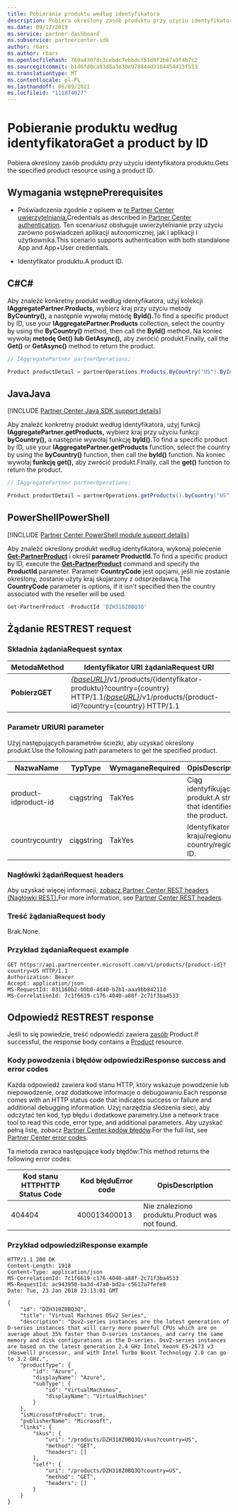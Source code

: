 ```yaml
---
title: Pobieranie produktu według identyfikatora
description: Pobiera określony zasób produktu przy użyciu identyfikatora produktu.
ms.date: 09/17/2019
ms.service: partner-dashboard
ms.subservice: partnercenter-sdk
author: rbars
ms.author: rbars
ms.openlocfilehash: 769a4307dc3cebdc7ebbdcf51d9f2b67a9f4b7c2
ms.sourcegitcommit: b1d6fd0ca93d8a3e30e970844d3164454415f553
ms.translationtype: MT
ms.contentlocale: pl-PL
ms.lasthandoff: 06/09/2021
ms.locfileid: "111874027"
---
```

# <a name="get-a-product-by-id"></a><span data-ttu-id="a5d86-103">Pobieranie produktu według identyfikatora</span><span class="sxs-lookup"><span data-stu-id="a5d86-103">Get a product by ID</span></span>

<span data-ttu-id="a5d86-104">Pobiera określony zasób produktu przy użyciu identyfikatora produktu.</span><span class="sxs-lookup"><span data-stu-id="a5d86-104">Gets the specified product resource using a product ID.</span></span>

## <a name="prerequisites"></a><span data-ttu-id="a5d86-105">Wymagania wstępne</span><span class="sxs-lookup"><span data-stu-id="a5d86-105">Prerequisites</span></span>

- <span data-ttu-id="a5d86-106">Poświadczenia zgodnie z opisem w [te Partner Center uwierzytelniania.](partner-center-authentication.md)</span><span class="sxs-lookup"><span data-stu-id="a5d86-106">Credentials as described in [Partner Center authentication](partner-center-authentication.md).</span></span> <span data-ttu-id="a5d86-107">Ten scenariusz obsługuje uwierzytelnianie przy użyciu zarówno poświadczeń aplikacji autonomicznej, jak i aplikacji i użytkownika.</span><span class="sxs-lookup"><span data-stu-id="a5d86-107">This scenario supports authentication with both standalone App and App+User credentials.</span></span>

- <span data-ttu-id="a5d86-108">Identyfikator produktu.</span><span class="sxs-lookup"><span data-stu-id="a5d86-108">A product ID.</span></span>

## <a name="c"></a><span data-ttu-id="a5d86-109">C\#</span><span class="sxs-lookup"><span data-stu-id="a5d86-109">C\#</span></span>

<span data-ttu-id="a5d86-110">Aby znaleźć konkretny produkt według identyfikatora, użyj kolekcji **IAggregatePartner.Products,** wybierz kraj przy użyciu metody **ByCountry(),** a następnie wywołaj metodę **ById().**</span><span class="sxs-lookup"><span data-stu-id="a5d86-110">To find a specific product by ID, use your **IAggregatePartner.Products** collection, select the country by using the **ByCountry()** method, then call the **ById()** method.</span></span> <span data-ttu-id="a5d86-111">Na koniec wywołaj **metodę Get()** **lub GetAsync(),** aby zwrócić produkt.</span><span class="sxs-lookup"><span data-stu-id="a5d86-111">Finally, call the **Get()** or **GetAsync()** method to return the product.</span></span>

```csharp
// IAggregatePartner partnerOperations;

Product productDetail = partnerOperations.Products.ByCountry("US").ById("DZH318Z0BQ3Q").Get();
```

## <a name="java"></a><span data-ttu-id="a5d86-112">Java</span><span class="sxs-lookup"><span data-stu-id="a5d86-112">Java</span></span>

[!INCLUDE [Partner Center Java SDK support details](<../includes/java-sdk-support.md>)]

<span data-ttu-id="a5d86-113">Aby znaleźć konkretny produkt według identyfikatora, użyj funkcji **IAggregatePartner.getProducts,** wybierz kraj przy użyciu funkcji **byCountry(),** a następnie wywołaj funkcję **byId().**</span><span class="sxs-lookup"><span data-stu-id="a5d86-113">To find a specific product by ID, use your **IAggregatePartner.getProducts** function, select the country by using the **byCountry()** function, then call the **byId()** function.</span></span> <span data-ttu-id="a5d86-114">Na koniec wywołaj **funkcję get(),** aby zwrócić produkt.</span><span class="sxs-lookup"><span data-stu-id="a5d86-114">Finally, call the **get()** function to return the product.</span></span>

```java
// IAggregatePartner partnerOperations;

Product productDetail = partnerOperations.getProducts().byCountry("US").byId("DZH318Z0BQ3Q").get();
```

## <a name="powershell"></a><span data-ttu-id="a5d86-115">PowerShell</span><span class="sxs-lookup"><span data-stu-id="a5d86-115">PowerShell</span></span>

[!INCLUDE [Partner Center PowerShell module support details](<../includes/powershell-module-support.md>)]

<span data-ttu-id="a5d86-116">Aby znaleźć określony produkt według identyfikatora, wykonaj polecenie [**Get-PartnerProduct**](https://github.com/Microsoft/Partner-Center-PowerShell/blob/master/docs/help/Get-PartnerProduct.md) i określ **parametr ProductId.**</span><span class="sxs-lookup"><span data-stu-id="a5d86-116">To find a specific product by ID, execute the [**Get-PartnerProduct**](https://github.com/Microsoft/Partner-Center-PowerShell/blob/master/docs/help/Get-PartnerProduct.md) command and specify the **ProductId** parameter.</span></span> <span data-ttu-id="a5d86-117">Parametr **CountryCode** jest opcjami, jeśli nie zostanie określony, zostanie użyty kraj skojarzony z odsprzedawcą.</span><span class="sxs-lookup"><span data-stu-id="a5d86-117">The **CountryCode** parameter is options, if it isn't specified then the country associated with the reseller will be used.</span></span>

```powershell
Get-PartnerProduct -ProductId 'DZH318Z0BQ3Q'
```

## <a name="rest-request"></a><span data-ttu-id="a5d86-118">Żądanie REST</span><span class="sxs-lookup"><span data-stu-id="a5d86-118">REST request</span></span>

### <a name="request-syntax"></a><span data-ttu-id="a5d86-119">Składnia żądania</span><span class="sxs-lookup"><span data-stu-id="a5d86-119">Request syntax</span></span>

| <span data-ttu-id="a5d86-120">Metoda</span><span class="sxs-lookup"><span data-stu-id="a5d86-120">Method</span></span>  | <span data-ttu-id="a5d86-121">Identyfikator URI żądania</span><span class="sxs-lookup"><span data-stu-id="a5d86-121">Request URI</span></span>                                                                                   |
|---------|-----------------------------------------------------------------------------------------------|
| <span data-ttu-id="a5d86-122">**Pobierz**</span><span class="sxs-lookup"><span data-stu-id="a5d86-122">**GET**</span></span> | <span data-ttu-id="a5d86-123">[*{baseURL}*](partner-center-rest-urls.md)/v1/products/{identyfikator-produktu}?country={country} HTTP/1.1</span><span class="sxs-lookup"><span data-stu-id="a5d86-123">[*{baseURL}*](partner-center-rest-urls.md)/v1/products/{product-id}?country={country} HTTP/1.1</span></span>  |

### <a name="uri-parameter"></a><span data-ttu-id="a5d86-124">Parametr URI</span><span class="sxs-lookup"><span data-stu-id="a5d86-124">URI parameter</span></span>

<span data-ttu-id="a5d86-125">Użyj następujących parametrów ścieżki, aby uzyskać określony produkt.</span><span class="sxs-lookup"><span data-stu-id="a5d86-125">Use the following path parameters to get the specified product.</span></span>

| <span data-ttu-id="a5d86-126">Nazwa</span><span class="sxs-lookup"><span data-stu-id="a5d86-126">Name</span></span>                   | <span data-ttu-id="a5d86-127">Typ</span><span class="sxs-lookup"><span data-stu-id="a5d86-127">Type</span></span>     | <span data-ttu-id="a5d86-128">Wymagane</span><span class="sxs-lookup"><span data-stu-id="a5d86-128">Required</span></span> | <span data-ttu-id="a5d86-129">Opis</span><span class="sxs-lookup"><span data-stu-id="a5d86-129">Description</span></span>                                                     |
|------------------------|----------|----------|-----------------------------------------------------------------|
| <span data-ttu-id="a5d86-130">product-id</span><span class="sxs-lookup"><span data-stu-id="a5d86-130">product-id</span></span>             | <span data-ttu-id="a5d86-131">ciąg</span><span class="sxs-lookup"><span data-stu-id="a5d86-131">string</span></span>   | <span data-ttu-id="a5d86-132">Tak</span><span class="sxs-lookup"><span data-stu-id="a5d86-132">Yes</span></span>      | <span data-ttu-id="a5d86-133">Ciąg identyfikujący produkt.</span><span class="sxs-lookup"><span data-stu-id="a5d86-133">A string that identifies the product.</span></span>                           |
| <span data-ttu-id="a5d86-134">country</span><span class="sxs-lookup"><span data-stu-id="a5d86-134">country</span></span>                | <span data-ttu-id="a5d86-135">ciąg</span><span class="sxs-lookup"><span data-stu-id="a5d86-135">string</span></span>   | <span data-ttu-id="a5d86-136">Tak</span><span class="sxs-lookup"><span data-stu-id="a5d86-136">Yes</span></span>      | <span data-ttu-id="a5d86-137">Identyfikator kraju/regionu.</span><span class="sxs-lookup"><span data-stu-id="a5d86-137">A country/region ID.</span></span>                                            |

### <a name="request-headers"></a><span data-ttu-id="a5d86-138">Nagłówki żądań</span><span class="sxs-lookup"><span data-stu-id="a5d86-138">Request headers</span></span>

<span data-ttu-id="a5d86-139">Aby uzyskać więcej informacji, [zobacz Partner Center REST headers (Nagłówki REST).](headers.md)</span><span class="sxs-lookup"><span data-stu-id="a5d86-139">For more information, see [Partner Center REST headers](headers.md).</span></span>

### <a name="request-body"></a><span data-ttu-id="a5d86-140">Treść żądania</span><span class="sxs-lookup"><span data-stu-id="a5d86-140">Request body</span></span>

<span data-ttu-id="a5d86-141">Brak.</span><span class="sxs-lookup"><span data-stu-id="a5d86-141">None.</span></span>

### <a name="request-example"></a><span data-ttu-id="a5d86-142">Przykład żądania</span><span class="sxs-lookup"><span data-stu-id="a5d86-142">Request example</span></span>

```http
GET https://api.partnercenter.microsoft.com/v1/products/{product-id}?country=US HTTP/1.1
Authorization: Bearer
Accept: application/json
MS-RequestId: 031160b2-b0b0-4d40-b2b1-aaa9bb84211d
MS-CorrelationId: 7c1f6619-c176-4040-a88f-2c71f3ba4533
```

## <a name="rest-response"></a><span data-ttu-id="a5d86-143">Odpowiedź REST</span><span class="sxs-lookup"><span data-stu-id="a5d86-143">REST response</span></span>

<span data-ttu-id="a5d86-144">Jeśli to się powiedzie, treść odpowiedzi zawiera [zasób](product-resources.md#product) Product.</span><span class="sxs-lookup"><span data-stu-id="a5d86-144">If successful, the response body contains a [Product](product-resources.md#product) resource.</span></span>

### <a name="response-success-and-error-codes"></a><span data-ttu-id="a5d86-145">Kody powodzenia i błędów odpowiedzi</span><span class="sxs-lookup"><span data-stu-id="a5d86-145">Response success and error codes</span></span>

<span data-ttu-id="a5d86-146">Każda odpowiedź zawiera kod stanu HTTP, który wskazuje powodzenie lub niepowodzenie, oraz dodatkowe informacje o debugowaniu.</span><span class="sxs-lookup"><span data-stu-id="a5d86-146">Each response comes with an HTTP status code that indicates success or failure and additional debugging information.</span></span> <span data-ttu-id="a5d86-147">Użyj narzędzia śledzenia sieci, aby odczytać ten kod, typ błędu i dodatkowe parametry.</span><span class="sxs-lookup"><span data-stu-id="a5d86-147">Use a network trace tool to read this code, error type, and additional parameters.</span></span> <span data-ttu-id="a5d86-148">Aby uzyskać pełną listę, zobacz [Partner Center kodów błędów](error-codes.md).</span><span class="sxs-lookup"><span data-stu-id="a5d86-148">For the full list, see [Partner Center error codes](error-codes.md).</span></span>

<span data-ttu-id="a5d86-149">Ta metoda zwraca następujące kody błędów:</span><span class="sxs-lookup"><span data-stu-id="a5d86-149">This method returns the following error codes:</span></span>

| <span data-ttu-id="a5d86-150">Kod stanu HTTP</span><span class="sxs-lookup"><span data-stu-id="a5d86-150">HTTP Status Code</span></span>     | <span data-ttu-id="a5d86-151">Kod błędu</span><span class="sxs-lookup"><span data-stu-id="a5d86-151">Error code</span></span>   | <span data-ttu-id="a5d86-152">Opis</span><span class="sxs-lookup"><span data-stu-id="a5d86-152">Description</span></span>                                                                |
|----------------------|--------------|----------------------------------------------------------------------------|
| <span data-ttu-id="a5d86-153">404</span><span class="sxs-lookup"><span data-stu-id="a5d86-153">404</span></span>                  | <span data-ttu-id="a5d86-154">400013</span><span class="sxs-lookup"><span data-stu-id="a5d86-154">400013</span></span>       | <span data-ttu-id="a5d86-155">Nie znaleziono produktu.</span><span class="sxs-lookup"><span data-stu-id="a5d86-155">Product was not found.</span></span>                                                     |

### <a name="response-example"></a><span data-ttu-id="a5d86-156">Przykład odpowiedzi</span><span class="sxs-lookup"><span data-stu-id="a5d86-156">Response example</span></span>

```http
HTTP/1.1 200 OK
Content-Length: 1918
Content-Type: application/json
MS-CorrelationId: 7c1f6619-c176-4040-a88f-2c71f3ba4533
MS-RequestId: ac943950-ba3d-47a0-bd2a-c5617a7fefe8
Date: Tue, 23 Jan 2018 23:13:01 GMT

{
    "id": "DZH318Z0BQ3Q",
    "title": "Virtual Machines DSv2 Series",
    "description": "Dsv2-series instances are the latest generation of D-series instances that will carry more powerful CPUs which are on average about 35% faster than D-series instances, and carry the same memory and disk configurations as the D-series. Dsv2-series instances are based on the latest generation 2.4 GHz Intel Xeon® E5-2673 v3 (Haswell) processor, and with Intel Turbo Boost Technology 2.0 can go to 3.2 GHz.",
    "productType": {
        "id": "Azure",
        "displayName": "Azure",
        "subType": {
            "id": "VirtualMachines",
            "displayName": "VirtualMachines"
        }
    },
    "isMicrosoftProduct": true,
    "publisherName": "Microsoft",
    "links": {
        "skus": {
            "uri": "/products/DZH318Z0BQ3Q/skus?country=US",
            "method": "GET",
            "headers": []
        },
        "self": {
            "uri": "/products/DZH318Z0BQ3Q?country=US",
            "method": "GET",
            "headers": []
        }
    }
}
```
